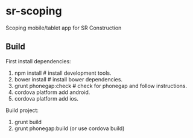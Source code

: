 sr-scoping
==========

Scoping mobile/tablet app for SR Construction



## Build

First install dependencies:

1. npm install              # install development tools.
2. bower install            # install bower dependencies.
3. grunt phonegap:check     # check for phonegap and follow instructions.
  1. cordova platform add android.
  2. cordova platform add ios.


Build project:

1. grunt build
2. grunt phonegap:build  (or use cordova build)
